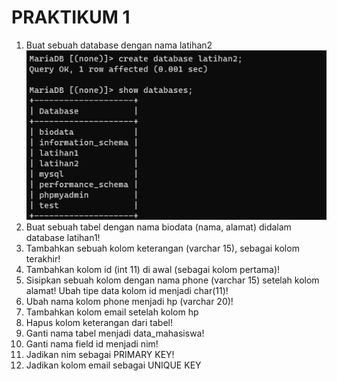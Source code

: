 # PRAKTIKUM 1
1. Buat sebuah database dengan nama latihan2
![img.1](gambar/1.png)
2. Buat sebuah tabel dengan nama biodata (nama, alamat) didalam database latihan1!
3. Tambahkan sebuah kolom keterangan (varchar 15), sebagai kolom terakhir!
4. Tambahkan kolom id (int 11) di awal (sebagai kolom pertama)!
5. Sisipkan sebuah kolom dengan nama phone (varchar 15) setelah kolom alamat! Ubah tipe data kolom id menjadi char(11)!
7. Ubah nama kolom phone menjadi hp (varchar 20)!
8. Tambahkan kolom email setelah kolom hp
9. Hapus kolom keterangan dari tabel!
10. Ganti nama tabel menjadi data_mahasiswa!
11. Ganti nama field id menjadi nim!
12. Jadikan nim sebagai PRIMARY KEY!
13. Jadikan kolom email sebagai UNIQUE KEY